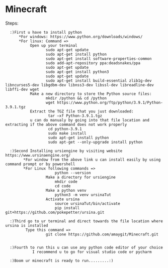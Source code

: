 # Minecraft
Steps:

      :)First u have to install python 
          *For windows: https://www.python.org/downloads/windows/
          *For linux: Command => 
               Open up your terminal 
                      sudo apt-get update
                      sudo apt-get install python
                      sudo apt-get install software-properties-common
                      sudo add-apt-repository ppa:deadsnakes/ppa
                      sudo apt-get update
                      sudo apt-get install python3
                      sudo apt-get update
                      sudo apt-get install build-essential zlib1g-dev libncurses5-dev libgdbm-dev libnss3-dev libssl-dev libreadline-dev libffi-dev wget
               Make a new directory to store the Python source files:
                      mkdir /python && cd /python
                      wget https://www.python.org/ftp/python/3.9.1/Python-3.9.1.tgz
               Extract the TGZ file that you just downloaded:
                       tar –xf Python-3.9.1.tgz
               u can do manualy by going into that file location and extracting if the above command does not work properly        
                       cd python-3.9.1
                       sudo make install
                       sudo apt-get install python
                       sudo apt-get --only-upgrade install python
                
      :)Second Installing ursiengine by visiting website https://www.ursinaengine.org/ 
            *For window from the above link u can install easily by using command prompt or by powershell
            *For Linux following commands =>
                          python --version
                      Make a directory for ursiengine
                          mkdir code
                          cd code
                      Make a python venv
                          python3 -m venv ursinaTut
                      Activate ursina
                          source ursinaTut/bin/activate
                          pip install git+https://github.com/pokepetter/ursina.git
                          
      :)Third go to ur terminal and direct towards the file location where ursina is installed 
             Type this command =>
                      git clone https://github.com/amaygit/Minecraft.git
                      
             
      :)Fourth to run this u can use any python code editor of your choice
                I recommend u to go for visual studio code or pycharm
          
      :)Boom ur minecraft is ready to run.........:)
                          
